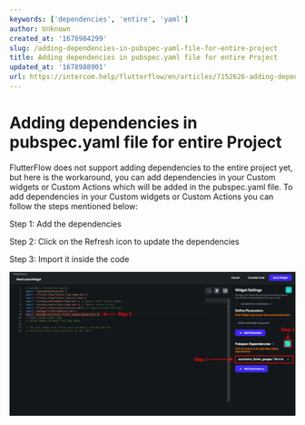 ```yaml
---
keywords: ['dependencies', 'entire', 'yaml']
author: Unknown
created_at: '1678984299'
slug: /adding-dependencies-in-pubspec-yaml-file-for-entire-project
title: Adding dependencies in pubspec.yaml file for entire Project
updated_at: '1678988901'
url: https://intercom.help/flutterflow/en/articles/7152626-adding-dependencies-in-pubspec-yaml-file-for-entire-project
---
```

# Adding dependencies in pubspec.yaml file for entire Project

FlutterFlow does not support adding dependencies to the entire project yet, but here is the workaround, you can add dependencies in your Custom widgets or Custom Actions which will be added in the pubspec.yaml file.​
To add dependencies in your Custom widgets or Custom Actions you can follow the steps mentioned below:

Step 1: Add the dependencies

Step 2: Click on the Refresh icon to update the dependencies

Step 3: Import it inside the code

![](../assets/20250430121235199536.png)